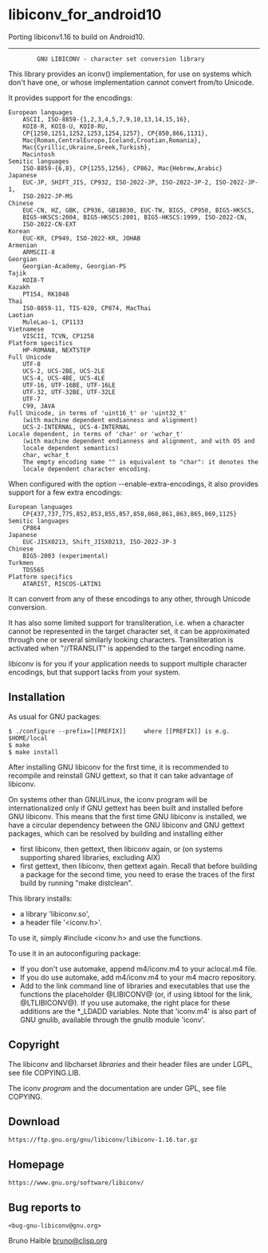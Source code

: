 # libiconv_for_android10
Porting libiconv1.16 to build on Android10.

***************************************************************************

            GNU LIBICONV - character set conversion library

This library provides an iconv() implementation, for use on systems which
don't have one, or whose implementation cannot convert from/to Unicode.

It provides support for the encodings:

    European languages
        ASCII, ISO-8859-{1,2,3,4,5,7,9,10,13,14,15,16},
        KOI8-R, KOI8-U, KOI8-RU,
        CP{1250,1251,1252,1253,1254,1257}, CP{850,866,1131},
        Mac{Roman,CentralEurope,Iceland,Croatian,Romania},
        Mac{Cyrillic,Ukraine,Greek,Turkish},
        Macintosh
    Semitic languages
        ISO-8859-{6,8}, CP{1255,1256}, CP862, Mac{Hebrew,Arabic}
    Japanese
        EUC-JP, SHIFT_JIS, CP932, ISO-2022-JP, ISO-2022-JP-2, ISO-2022-JP-1,
        ISO-2022-JP-MS
    Chinese
        EUC-CN, HZ, GBK, CP936, GB18030, EUC-TW, BIG5, CP950, BIG5-HKSCS,
        BIG5-HKSCS:2004, BIG5-HKSCS:2001, BIG5-HKSCS:1999, ISO-2022-CN,
        ISO-2022-CN-EXT
    Korean
        EUC-KR, CP949, ISO-2022-KR, JOHAB
    Armenian
        ARMSCII-8
    Georgian
        Georgian-Academy, Georgian-PS
    Tajik
        KOI8-T
    Kazakh
        PT154, RK1048
    Thai
        ISO-8859-11, TIS-620, CP874, MacThai
    Laotian
        MuleLao-1, CP1133
    Vietnamese
        VISCII, TCVN, CP1258
    Platform specifics
        HP-ROMAN8, NEXTSTEP
    Full Unicode
        UTF-8
        UCS-2, UCS-2BE, UCS-2LE
        UCS-4, UCS-4BE, UCS-4LE
        UTF-16, UTF-16BE, UTF-16LE
        UTF-32, UTF-32BE, UTF-32LE
        UTF-7
        C99, JAVA
    Full Unicode, in terms of 'uint16_t' or 'uint32_t'
        (with machine dependent endianness and alignment)
        UCS-2-INTERNAL, UCS-4-INTERNAL
    Locale dependent, in terms of 'char' or 'wchar_t'
        (with machine dependent endianness and alignment, and with OS and
        locale dependent semantics)
        char, wchar_t
        The empty encoding name "" is equivalent to "char": it denotes the
        locale dependent character encoding.

When configured with the option --enable-extra-encodings, it also provides
support for a few extra encodings:

    European languages
        CP{437,737,775,852,853,855,857,858,860,861,863,865,869,1125}
    Semitic languages
        CP864
    Japanese
        EUC-JISX0213, Shift_JISX0213, ISO-2022-JP-3
    Chinese
        BIG5-2003 (experimental)
    Turkmen
        TDS565
    Platform specifics
        ATARIST, RISCOS-LATIN1

It can convert from any of these encodings to any other, through Unicode
conversion.

It has also some limited support for transliteration, i.e. when a character
cannot be represented in the target character set, it can be approximated
through one or several similarly looking characters. Transliteration is
activated when "//TRANSLIT" is appended to the target encoding name.

libiconv is for you if your application needs to support multiple character
encodings, but that support lacks from your system.


Installation
------------

As usual for GNU packages:

    $ ./configure --prefix=[[PREFIX]]     where [[PREFIX]] is e.g. $HOME/local
    $ make
    $ make install

After installing GNU libiconv for the first time, it is recommended to
recompile and reinstall GNU gettext, so that it can take advantage of
libiconv.

On systems other than GNU/Linux, the iconv program will be internationalized
only if GNU gettext has been built and installed before GNU libiconv. This
means that the first time GNU libiconv is installed, we have a circular
dependency between the GNU libiconv and GNU gettext packages, which can be
resolved by building and installing either
  - first libiconv, then gettext, then libiconv again,
or (on systems supporting shared libraries, excluding AIX)
  - first gettext, then libiconv, then gettext again.
Recall that before building a package for the second time, you need to erase
the traces of the first build by running "make distclean".

This library installs:
  - a library 'libiconv.so',
  - a header file '<iconv.h>'.

To use it, simply #include <iconv.h> and use the functions.

To use it in an autoconfiguring package:
  - If you don't use automake, append m4/iconv.m4 to your aclocal.m4
    file.
  - If you do use automake, add m4/iconv.m4 to your m4 macro repository.
  - Add to the link command line of libraries and executables that use
    the functions the placeholder @LIBICONV@ (or, if using libtool for
    the link, @LTLIBICONV@). If you use automake, the right place for
    these additions are the *_LDADD variables.
Note that 'iconv.m4' is also part of GNU gnulib, available through
the gnulib module 'iconv'.


Copyright
---------

The libiconv and libcharset _libraries_ and their header files are under LGPL,
see file COPYING.LIB.

The iconv _program_ and the documentation are under GPL, see file COPYING.


Download
--------

    https://ftp.gnu.org/gnu/libiconv/libiconv-1.16.tar.gz

Homepage
--------

    https://www.gnu.org/software/libiconv/

Bug reports to
--------------

    <bug-gnu-libiconv@gnu.org>


Bruno Haible <bruno@clisp.org>

